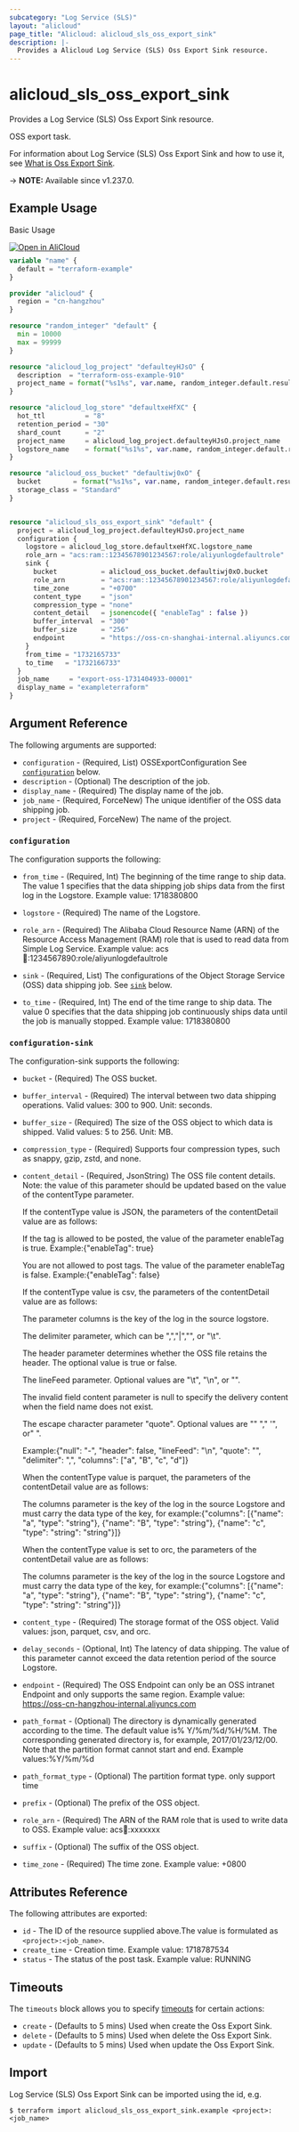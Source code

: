 ```yaml
---
subcategory: "Log Service (SLS)"
layout: "alicloud"
page_title: "Alicloud: alicloud_sls_oss_export_sink"
description: |-
  Provides a Alicloud Log Service (SLS) Oss Export Sink resource.
---
```


# alicloud_sls_oss_export_sink

Provides a Log Service (SLS) Oss Export Sink resource.

OSS export task.

For information about Log Service (SLS) Oss Export Sink and how to use it, see [What is Oss Export Sink](https://www.alibabacloud.com/help/en/).

-> **NOTE:** Available since v1.237.0.

## Example Usage

Basic Usage

<div style="display: block;margin-bottom: 40px;"><div class="oics-button" style="float: right;position: absolute;margin-bottom: 10px;">
  <a href="https://api.aliyun.com/terraform?resource=alicloud_sls_oss_export_sink&exampleId=21d3deb2-4eda-f28f-57e3-941c074cfc19fa89488f&activeTab=example&spm=docs.r.sls_oss_export_sink.0.21d3deb24e&intl_lang=EN_US" target="_blank">
    <img alt="Open in AliCloud" src="https://img.alicdn.com/imgextra/i1/O1CN01hjjqXv1uYUlY56FyX_!!6000000006049-55-tps-254-36.svg" style="max-height: 44px; max-width: 100%;">
  </a>
</div></div>

```terraform
variable "name" {
  default = "terraform-example"
}

provider "alicloud" {
  region = "cn-hangzhou"
}

resource "random_integer" "default" {
  min = 10000
  max = 99999
}

resource "alicloud_log_project" "defaulteyHJsO" {
  description  = "terraform-oss-example-910"
  project_name = format("%s1%s", var.name, random_integer.default.result)
}

resource "alicloud_log_store" "defaultxeHfXC" {
  hot_ttl          = "8"
  retention_period = "30"
  shard_count      = "2"
  project_name     = alicloud_log_project.defaulteyHJsO.project_name
  logstore_name    = format("%s1%s", var.name, random_integer.default.result)
}

resource "alicloud_oss_bucket" "defaultiwj0xO" {
  bucket        = format("%s1%s", var.name, random_integer.default.result)
  storage_class = "Standard"
}


resource "alicloud_sls_oss_export_sink" "default" {
  project = alicloud_log_project.defaulteyHJsO.project_name
  configuration {
    logstore = alicloud_log_store.defaultxeHfXC.logstore_name
    role_arn = "acs:ram::12345678901234567:role/aliyunlogdefaultrole"
    sink {
      bucket           = alicloud_oss_bucket.defaultiwj0xO.bucket
      role_arn         = "acs:ram::12345678901234567:role/aliyunlogdefaultrole"
      time_zone        = "+0700"
      content_type     = "json"
      compression_type = "none"
      content_detail   = jsonencode({ "enableTag" : false })
      buffer_interval  = "300"
      buffer_size      = "256"
      endpoint         = "https://oss-cn-shanghai-internal.aliyuncs.com"
    }
    from_time = "1732165733"
    to_time   = "1732166733"
  }
  job_name     = "export-oss-1731404933-00001"
  display_name = "exampleterraform"
}
```

## Argument Reference

The following arguments are supported:
* `configuration` - (Required, List) OSSExportConfiguration See [`configuration`](#configuration) below.
* `description` - (Optional) The description of the job.
* `display_name` - (Required) The display name of the job.
* `job_name` - (Required, ForceNew) The unique identifier of the OSS data shipping job.
* `project` - (Required, ForceNew) The name of the project.

### `configuration`

The configuration supports the following:
* `from_time` - (Required, Int) The beginning of the time range to ship data. The value 1 specifies that the data shipping job ships data from the first log in the Logstore. Example value: 1718380800
* `logstore` - (Required) The name of the Logstore.
* `role_arn` - (Required) The Alibaba Cloud Resource Name (ARN) of the Resource Access Management (RAM) role that is used to read data from Simple Log Service. Example value: acs:ram::1234567890:role/aliyunlogdefaultrole

* `sink` - (Required, List) The configurations of the Object Storage Service (OSS) data shipping job. See [`sink`](#configuration-sink) below.
* `to_time` - (Required, Int) The end of the time range to ship data. The value 0 specifies that the data shipping job continuously ships data until the job is manually stopped. Example value: 1718380800

### `configuration-sink`

The configuration-sink supports the following:
* `bucket` - (Required) The OSS bucket.
* `buffer_interval` - (Required) The interval between two data shipping operations. Valid values: 300 to 900. Unit: seconds.

* `buffer_size` - (Required) The size of the OSS object to which data is shipped. Valid values: 5 to 256. Unit: MB.
* `compression_type` - (Required) Supports four compression types, such as snappy, gzip, zstd, and none.
* `content_detail` - (Required, JsonString) The OSS file content details. Note: the value of this parameter should be updated based on the value of the contentType parameter.

  If the contentType value is JSON, the parameters of the contentDetail value are as follows:

  If the tag is allowed to be posted, the value of the parameter enableTag is true. Example:{"enableTag": true}

  You are not allowed to post tags. The value of the parameter enableTag is false. Example:{"enableTag": false}

  If the contentType value is csv, the parameters of the contentDetail value are as follows:

  The parameter columns is the key of the log in the source logstore.

  The delimiter parameter, which can be ",","|","", or "\t".

  The header parameter determines whether the OSS file retains the header. The optional value is true or false.

  The lineFeed parameter. Optional values are "\t", "\n", or "".

  The invalid field content parameter is null to specify the delivery content when the field name does not exist.

  The escape character parameter "quote". Optional values are "" "," '", or" ".

  Example:{"null": "-", "header": false, "lineFeed": "\n", "quote": "", "delimiter": ",", "columns": ["a", "B", "c", "d"]}

  When the contentType value is parquet, the parameters of the contentDetail value are as follows:

  The columns parameter is the key of the log in the source Logstore and must carry the data type of the key, for example:{"columns": [{"name": "a", "type": "string"}, {"name": "B", "type": "string"}, {"name": "c", "type": "string": "string"}]}

  When the contentType value is set to orc, the parameters of the contentDetail value are as follows:

  The columns parameter is the key of the log in the source Logstore and must carry the data type of the key, for example:{"columns": [{"name": "a", "type": "string"}, {"name": "B", "type": "string"}, {"name": "c", "type": "string": "string"}]}
* `content_type` - (Required) The storage format of the OSS object. Valid values: json, parquet, csv, and orc.
* `delay_seconds` - (Optional, Int) The latency of data shipping. The value of this parameter cannot exceed the data retention period of the source Logstore.
* `endpoint` - (Required) The OSS Endpoint can only be an OSS intranet Endpoint and only supports the same region. Example value: https://oss-cn-hangzhou-internal.aliyuncs.com
* `path_format` - (Optional) The directory is dynamically generated according to the time. The default value is% Y/%m/%d/%H/%M. The corresponding generated directory is, for example, 2017/01/23/12/00. Note that the partition format cannot start and end. Example values:%Y/%m/%d
* `path_format_type` - (Optional) The partition format type. only support time
* `prefix` - (Optional) The prefix of the OSS object.
* `role_arn` - (Required) The ARN of the RAM role that is used to write data to OSS. Example value: acs:ram::xxxxxxx

* `suffix` - (Optional) The suffix of the OSS object.
* `time_zone` - (Required) The time zone. Example value: +0800

## Attributes Reference

The following attributes are exported:
* `id` - The ID of the resource supplied above.The value is formulated as `<project>:<job_name>`.
* `create_time` - Creation time. Example value: 1718787534
* `status` - The status of the post task. Example value: RUNNING

## Timeouts

The `timeouts` block allows you to specify [timeouts](https://www.terraform.io/docs/configuration-0-11/resources.html#timeouts) for certain actions:
* `create` - (Defaults to 5 mins) Used when create the Oss Export Sink.
* `delete` - (Defaults to 5 mins) Used when delete the Oss Export Sink.
* `update` - (Defaults to 5 mins) Used when update the Oss Export Sink.

## Import

Log Service (SLS) Oss Export Sink can be imported using the id, e.g.

```shell
$ terraform import alicloud_sls_oss_export_sink.example <project>:<job_name>
```